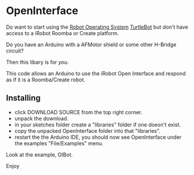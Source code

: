 OpenInterface
=============

Do want to start using the [Robot Operating System](http://www.ROS.org/) [TurtleBot](http://www.turtlebot.com/) but don't have access
to a iRobot Roomba or Create platform.

Do you have an Arduino with a AFMotor shield or some other H-Bridge circuit?

Then this libary is for *you*.

This code allows an Arduino to use the iRobot Open Interface and respond as if it is a Roomba/Create robot.

Installing
----------

* click DOWNLOAD SOURCE from the top right corner.
* unpack the download.
* in your sketches folder create a "libraries" folder if one doesn't exist.
* copy the unpacked OpenInterface folder into that "libraries".
* restart the the Arduino IDE, you should now see OpenInterface under the examples "File/Examples" menu.  
 
Look at the example, OIBot.

Enjoy